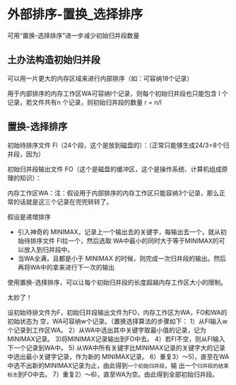 # 外部排序-置换_选择排序
可用“置换-选择排序”进一步减少初始归并段数量

## 土办法构造初始归并段
可以用一片更大的内存区域来进行内部排序（如：可容纳18个记录）

用于内部排序的内存工作区WA可容纳l个记录，则每个初始归并段也只能包含 l 个记录，若文件共有n 个记录，则初始归并段的数量 r = n/l

## 置换-选择排序

初始待排序文件 Fl（24个段，这个是放到磁盘的）：（正常只能够生成24/3=8个归并段，因为）

初始归并段输出文件 FO（这个是磁盘的缓冲区，这个是操作系统、计算机组成原理的知识）：

内存工作区WA：注：假设用于内部排序的内存工作区只能容纳3个记录，那么正常的话就是这三个记录在兜兜转转了。

假设是递增排序

* 引入神奇的 MINIMAX，记录上一个输出去的关键字，每输出去一个，就从初始待排序文件 Fl拉一个，然后选取 WA中最小的同时大于等于MINIMAX的可以放入到归并段中。
* 当WA全满，且都是小于 MINIMAX 的时候，则完成一次归并段的输出。然后再将WA中的拿来进行下一次的输出

使用置换-选择排序，可以让每个初始归并段的长度超越内存工作区大小的限制。

太妙了！

设初始待排文件为F，初始归并段输出文件为FO，内存工作区为WA，FO和WA的初始状态为
空，WA可容纳w个记录。（置换选择算法的步骤如下：
1）从FI输入w个记录到工作区WA。
2）从WA中选出其中关键字取最小值的记录，记为MINIMAX记录。
3)将MINIMAX记录输出到FO中去。
4）若FI不空，则从FI输入下一个记录到WA中。
5) 从WA中所有关键字比MINIMAX记录的关键字大的记录中选出最小关键字记录，作为新的
MINIMAX记录。
6）重复3）～5)，直至在WA中选不出新的MINIMAX记录为止，由此得到`一个初始归并段`，输
出一个`归并段的结束标志`到FO中去。
7）重复2）～6)，直至WA为空。由此得到全部初始归并段。